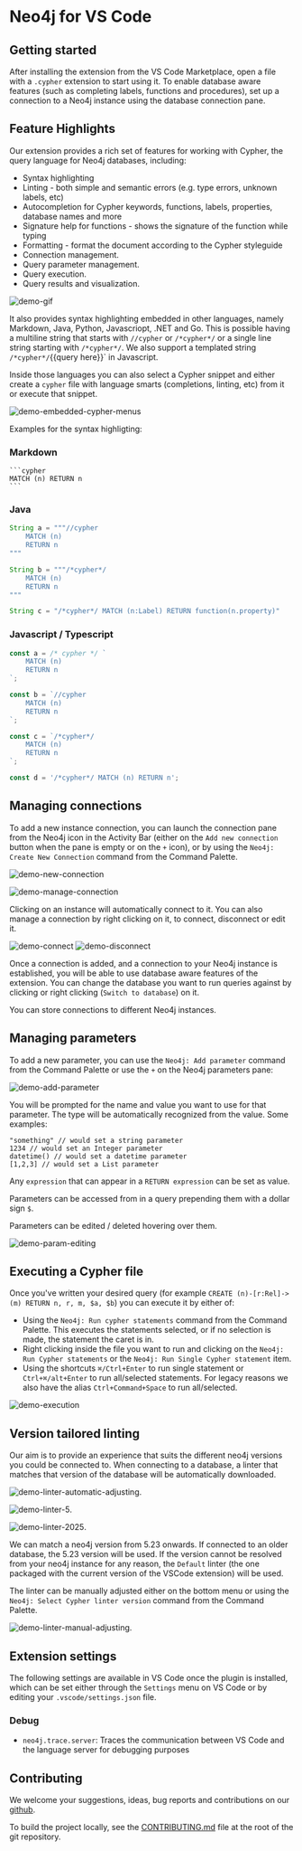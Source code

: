 # Neo4j for VS Code

## Getting started

After installing the extension from the VS Code Marketplace, open a file with a `.cypher` extension to start using it. To enable database aware features (such as completing labels, functions and procedures), set up a connection to a Neo4j instance using the database connection pane.

## Feature Highlights

Our extension provides a rich set of features for working with Cypher, the query language for Neo4j databases, including:

- Syntax highlighting
- Linting - both simple and semantic errors (e.g. type errors, unknown labels, etc)
- Autocompletion for Cypher keywords, functions, labels, properties, database names and more
- Signature help for functions - shows the signature of the function while typing
- Formatting - format the document according to the Cypher styleguide
- Connection management.
- Query parameter management.
- Query execution.
- Query results and visualization.

![demo-gif](https://github.com/neo4j/cypher-language-support/blob/main/packages/vscode-extension/resources/images/demo.gif?raw=true)

It also provides syntax highlighting embedded in other languages, namely Markdown, Java, Python, Javascriopt, .NET and Go. This is possible having a multiline string that starts with `//cypher` or `/*cypher*/` or a single line string starting with `/*cypher*/`. We also support a templated string `/*cypher*/`{{query here}}` in Javascript. 

Inside those languages you can also select a Cypher snippet and either create a `cypher` file with language smarts (completions, linting, etc) from it or execute that snippet.

![demo-embedded-cypher-menus](https://github.com/neo4j/cypher-language-support/blob/main/packages/vscode-extension/resources/images/demo-embedded-cypher-menus.png?raw=true)

Examples for the syntax highligting:

### Markdown

````
```cypher
MATCH (n) RETURN n
```
````

### Java

```java
String a = """//cypher
    MATCH (n)
    RETURN n
"""

String b = """/*cypher*/
    MATCH (n)
    RETURN n
"""

String c = "/*cypher*/ MATCH (n:Label) RETURN function(n.property)"
```

### Javascript / Typescript

```typescript
const a = /* cypher */ `
    MATCH (n)
    RETURN n
`;

const b = `//cypher
    MATCH (n)
    RETURN n
`;

const c = `/*cypher*/
    MATCH (n)
    RETURN n
`;

const d = '/*cypher*/ MATCH (n) RETURN n';
```

## Managing connections

To add a new instance connection, you can launch the connection pane from the Neo4j icon in the Activity Bar (either on the `Add new connection` button when the pane is empty or on the `+` icon), or by using the `Neo4j: Create New Connection` command from the Command Palette.

![demo-new-connection](https://github.com/neo4j/cypher-language-support/blob/main/packages/vscode-extension/resources/images/demo-new-connection.png?raw=true)

![demo-manage-connection](https://github.com/neo4j/cypher-language-support/blob/main/packages/vscode-extension/resources/images/demo-manage-connection.png?raw=true)

Clicking on an instance will automatically connect to it. You can also manage a connection by right clicking on it, to connect, disconnect or edit it.

![demo-connect](https://github.com/neo4j/cypher-language-support/blob/main/packages/vscode-extension/resources/images/demo-connect.png?raw=true)
![demo-disconnect](https://github.com/neo4j/cypher-language-support/blob/main/packages/vscode-extension/resources/images/demo-disconnect.png?raw=true)

Once a connection is added, and a connection to your Neo4j instance is established, you will be able to use database aware features of the extension. You can change the database you want to run queries against by clicking or right clicking (`Switch to database`) on it.

You can store connections to different Neo4j instances.

## Managing parameters

To add a new parameter, you can use the `Neo4j: Add parameter` command from the Command Palette or use the `+` on the Neo4j parameters pane:

![demo-add-parameter](https://github.com/neo4j/cypher-language-support/blob/main/packages/vscode-extension/resources/images/demo-add-parameter.png?raw=true)

You will be prompted for the name and value you want to use for that parameter. The type will be automatically recognized from the value. Some examples:

```
"something" // would set a string parameter
1234 // would set an Integer parameter
datetime() // would set a datetime parameter
[1,2,3] // would set a List parameter
```

Any `expression` that can appear in a `RETURN expression` can be set as value.

Parameters can be accessed from in a query prepending them with a dollar sign `$`.

Parameters can be edited / deleted hovering over them.

![demo-param-editing](https://github.com/neo4j/cypher-language-support/blob/main/packages/vscode-extension/resources/images/demo-param-editing.png?raw=true)


## Executing a Cypher file

Once you've written your desired query (for example `CREATE (n)-[r:Rel]->(m) RETURN n, r, m, $a, $b`) you can execute it by either of:
* Using the `Neo4j: Run cypher statements` command from the Command Palette. This executes the statements selected, or if no selection is made, the statement the caret is in.
* Right clicking inside the file you want to run and clicking on the `Neo4j: Run Cypher statements` or the `Neo4j: Run Single Cypher statement` item.
* Using the shortcuts `⌘/Ctrl+Enter` to run single statement or `Ctrl+⌘/alt+Enter` to run all/selected statements. For legacy reasons we also have the alias  `Ctrl+Command+Space` to run all/selected.

![demo-execution](https://github.com/neo4j/cypher-language-support/blob/main/packages/vscode-extension/resources/images/demo-execution.png?raw=true)

## Version tailored linting

Our aim is to provide an experience that suits the different neo4j versions you could be connected to. When connecting to a database, a linter that matches that version of the database will be automatically downloaded.

![demo-linter-automatic-adjusting](https://github.com/neo4j/cypher-language-support/blob/main/packages/vscode-extension/resources/images/demo-linter-automatic-adjusting.png?raw=true).

![demo-linter-5](https://github.com/neo4j/cypher-language-support/blob/main/packages/vscode-extension/resources/images/demo-linter-5.png?raw=true).

![demo-linter-2025](https://github.com/neo4j/cypher-language-support/blob/main/packages/vscode-extension/resources/images/demo-linter-2025.png?raw=true).

We can match a neo4j version from 5.23 onwards. If connected to an older database, the 5.23 version will be used. If the version cannot be resolved from your neo4j instance for any reason, the `Default` linter (the one packaged with the current version of the VSCode extension) will be used.

The linter can be manually adjusted either on the bottom menu or using the `Neo4j: Select Cypher linter version` command from the Command Palette.

![demo-linter-manual-adjusting](https://github.com/neo4j/cypher-language-support/blob/main/packages/vscode-extension/resources/images/demo-linter-manual-adjusting.png?raw=true).

## Extension settings

The following settings are available in VS Code once the plugin is installed, which can be set either through the `Settings` menu on VS Code or by editing your `.vscode/settings.json` file.

### Debug

- `neo4j.trace.server`: Traces the communication between VS Code and the language server for debugging purposes

## Contributing

We welcome your suggestions, ideas, bug reports and contributions on our [github](https://github.com/neo4j/cypher-language-support).

To build the project locally, see the [CONTRIBUTING.md](https://github.com/neo4j/cypher-language-support/blob/main/CONTRIBUTING.md) file at the root of the git repository.
